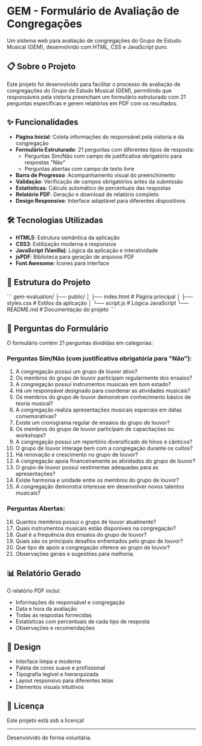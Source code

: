 # GEM - Formulário de Avaliação de Congregações

Um sistema web para avaliação de congregações do Grupo de Estudo Musical (GEM), desenvolvido com HTML, CSS e JavaScript puro.

## 📋 Sobre o Projeto

Este projeto foi desenvolvido para facilitar o processo de avaliação de congregações do Grupo de Estudo Musical (GEM), permitindo que responsáveis pela vistoria preencham um formulário estruturado com 21 perguntas específicas e gerem relatórios em PDF com os resultados.

## ✨ Funcionalidades

- **Página Inicial**: Coleta informações do responsável pela vistoria e da congregação
- **Formulário Estruturado**: 21 perguntas com diferentes tipos de resposta:
  - Perguntas Sim/Não com campo de justificativa obrigatório para respostas "Não"
  - Perguntas abertas com campo de texto livre
- **Barra de Progresso**: Acompanhamento visual do preenchimento
- **Validação**: Verificação de campos obrigatórios antes da submissão
- **Estatísticas**: Cálculo automático de percentuais das respostas
- **Relatório PDF**: Geração e download de relatório completo
- **Design Responsivo**: Interface adaptável para diferentes dispositivos

## 🛠️ Tecnologias Utilizadas

- **HTML5**: Estrutura semântica da aplicação
- **CSS3**: Estilização moderna e responsiva
- **JavaScript (Vanilla)**: Lógica da aplicação e interatividade
- **jsPDF**: Biblioteca para geração de arquivos PDF
- **Font Awesome**: Ícones para interface

## 📁 Estrutura do Projeto

\`\`\`
gem-evaluation/
├── public/
│   ├── index.html          # Página principal
│   ├── styles.css          # Estilos da aplicação
│   └── script.js           # Lógica JavaScript
└── README.md               # Documentação do projeto
\`\`\`


## 📝 Perguntas do Formulário

O formulário contém 21 perguntas divididas em categorias:

### Perguntas Sim/Não (com justificativa obrigatória para "Não"):
1. A congregação possui um grupo de louvor ativo?
2. Os membros do grupo de louvor participam regularmente dos ensaios?
3. A congregação possui instrumentos musicais em bom estado?
4. Há um responsável designado para coordenar as atividades musicais?
5. Os membros do grupo de louvor demonstram conhecimento básico de teoria musical?
6. A congregação realiza apresentações musicais especiais em datas comemorativas?
7. Existe um cronograma regular de ensaios do grupo de louvor?
8. Os membros do grupo de louvor participam de capacitações ou workshops?
9. A congregação possui um repertório diversificado de hinos e cânticos?
10. O grupo de louvor interage bem com a congregação durante os cultos?
11. Há renovação e crescimento no grupo de louvor?
12. A congregação apoia financeiramente as atividades do grupo de louvor?
13. O grupo de louvor possui vestimentas adequadas para as apresentações?
14. Existe harmonia e unidade entre os membros do grupo de louvor?
15. A congregação demonstra interesse em desenvolver novos talentos musicais?

### Perguntas Abertas:
16. Quantos membros possui o grupo de louvor atualmente?
17. Quais instrumentos musicais estão disponíveis na congregação?
18. Qual é a frequência dos ensaios do grupo de louvor?
19. Quais são os principais desafios enfrentados pelo grupo de louvor?
20. Que tipo de apoio a congregação oferece ao grupo de louvor?
21. Observações gerais e sugestões para melhoria:

## 📊 Relatório Gerado

O relatório PDF inclui:
- Informações do responsável e congregação
- Data e hora da avaliação
- Todas as respostas fornecidas
- Estatísticas com percentuais de cada tipo de resposta
- Observações e recomendações

## 🎨 Design

- Interface limpa e moderna
- Paleta de cores suave e profissional
- Tipografia legível e hierarquizada
- Layout responsivo para diferentes telas
- Elementos visuais intuitivos


## 📄 Licença

Este projeto está sob a licença!

---

Desenvolvido de forma voluntária.
